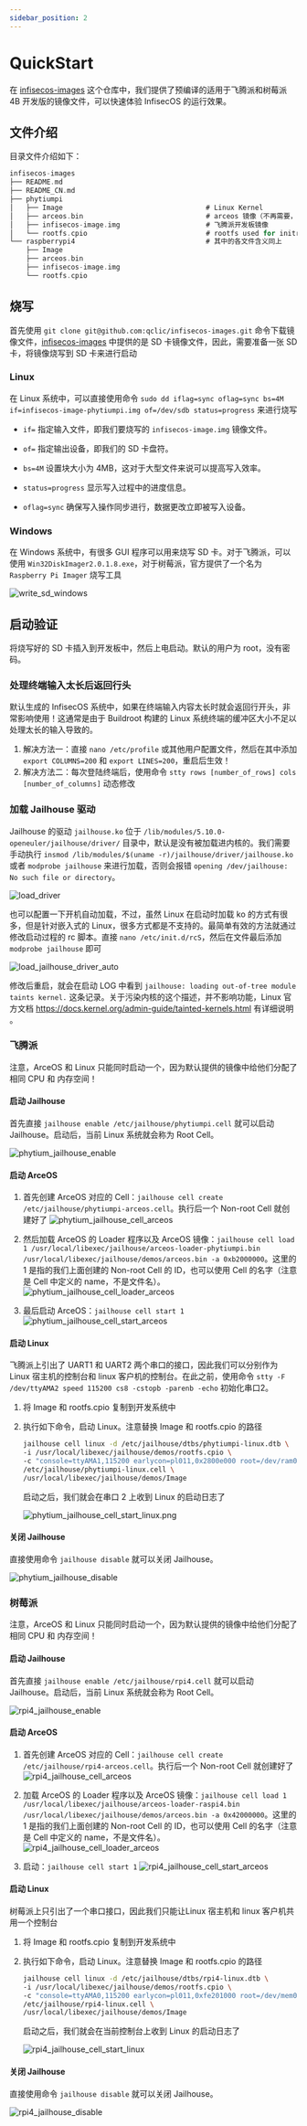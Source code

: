 ```yaml
---
sidebar_position: 2
---
```


# QuickStart

在 [infisecos-images](https://github.com/qclic/infisecos-images) 这个仓库中，我们提供了预编译的适用于飞腾派和树莓派 4B 开发版的镜像文件，可以快速体验 InfisecOS 的运行效果。

## 文件介绍

目录文件介绍如下：
```c
infisecos-images
├── README.md
├── README_CN.md
├── phytiumpi
│   ├── Image                                   # Linux Kernel 
│   ├── arceos.bin                              # arceos 镜像（不再需要，已经默认集成到了 infisecos-image）
│   ├── infisecos-image.img                     # 飞腾派开发板镜像
│   └── rootfs.cpio                             # rootfs used for initramfs
└── raspberrypi4                                # 其中的各文件含义同上
    ├── Image
    ├── arceos.bin
    ├── infisecos-image.img
    └── rootfs.cpio
```

## 烧写

首先使用 `git clone git@github.com:qclic/infisecos-images.git` 命令下载镜像文件，[infisecos-images](https://github.com/qclic/infisecos-images) 中提供的是 SD 卡镜像文件，因此，需要准备一张 SD 卡，将镜像烧写到 SD 卡来进行启动

### Linux
在 Linux 系统中，可以直接使用命令 `sudo dd iflag=sync oflag=sync bs=4M if=infisecos-image-phytiumpi.img of=/dev/sdb status=progress` 来进行烧写

- `if=` 指定输入文件，即我们要烧写的 `infisecos-image.img` 镜像文件。

- `of=` 指定输出设备，即我们的 SD 卡盘符。

- `bs=4M` 设置块大小为 4MB，这对于大型文件来说可以提高写入效率。

- `status=progress` 显示写入过程中的进度信息。

- `oflag=sync` 确保写入操作同步进行，数据更改立即被写入设备。

### Windows

在 Windows 系统中，有很多 GUI 程序可以用来烧写 SD 卡。对于飞腾派，可以使用 `Win32DiskImager2.0.1.8.exe`，对于树莓派，官方提供了一个名为 `Raspberry Pi Imager` 烧写工具

![write_sd_windows](./images/write_sd_windows.png)

## 启动验证

将烧写好的 SD 卡插入到开发板中，然后上电启动。默认的用户为 root，没有密码。

### 处理终端输入太长后返回行头

默认生成的 InfisecOS 系统中，如果在终端输入内容太长时就会返回行开头，非常影响使用！这通常是由于 Buildroot 构建的 Linux 系统终端的缓冲区大小不足以处理太长的输入导致的。
1. 解决方法一：直接 `nano /etc/profile` 或其他用户配置文件，然后在其中添加 `export COLUMNS=200` 和 `export LINES=200`，重启后生效！
2. 解决方法二：每次登陆终端后，使用命令 `stty rows [number_of_rows] cols [number_of_columns]` 动态修改

### 加载 Jailhouse 驱动

Jailhouse 的驱动 `jailhouse.ko` 位于 `/lib/modules/5.10.0-openeuler/jailhouse/driver/` 目录中，默认是没有被加载进内核的。我们需要手动执行 `insmod /lib/modules/$(uname -r)/jailhouse/driver/jailhouse.ko` 或者 `modprobe jailhouse` 来进行加载，否则会报错 `opening /dev/jailhouse: No such file or directory`。

![load_driver](./images/load_driver.png)

也可以配置一下开机自动加载，不过，虽然 Linux 在启动时加载 ko 的方式有很多，但是针对嵌入式的 Linux，很多方式都是不支持的。最简单有效的方法就通过修改启动过程的 rc 脚本。直接 `nano /etc/init.d/rcS`，然后在文件最后添加 `modprobe jailhouse` 即可

![load_jailhouse_driver_auto](./images/load_jailhouse_driver_auto.png)

修改后重启，就会在启动 LOG 中看到 `jailhouse: loading out-of-tree module taints kernel.` 这条记录。关于污染内核的这个描述，并不影响功能，Linux 官方文档 https://docs.kernel.org/admin-guide/tainted-kernels.html 有详细说明 。

### 飞腾派

注意，ArceOS 和 Linux 只能同时启动一个，因为默认提供的镜像中给他们分配了相同 CPU 和 内存空间！

#### 启动 Jailhouse

首先直接 `jailhouse enable /etc/jailhouse/phytiumpi.cell` 就可以启动 Jailhouse。启动后，当前 Linux 系统就会称为 Root Cell。

![phytium_jailhouse_enable](./images/phytium_jailhouse_enable.png)

#### 启动 ArceOS

1. 首先创建 ArceOS 对应的 Cell：`jailhouse cell create /etc/jailhouse/phytiumpi-arceos.cell`。执行后一个 Non-root Cell 就创建好了
    ![phytium_jailhouse_cell_arceos](./images/phytium_jailhouse_cell_arceos.png)

2. 然后加载 ArceOS 的 Loader 程序以及 ArceOS 镜像：`jailhouse cell load 1 /usr/local/libexec/jailhouse/arceos-loader-phytiumpi.bin /usr/local/libexec/jailhouse/demos/arceos.bin -a 0xb2000000`。这里的 1 是指的我们上面创建的 Non-root Cell 的 ID，也可以使用 Cell 的名字（注意是 Cell 中定义的 name，不是文件名）。
    ![phytium_jailhouse_cell_loader_arceos](./images/phytium_jailhouse_cell_loader_arceos.png)

3. 最后启动 ArceOS：`jailhouse cell start 1`
    ![phytium_jailhouse_cell_start_arceos](./images/phytium_jailhouse_cell_start_arceos.png)

#### 启动 Linux
飞腾派上引出了 UART1 和 UART2 两个串口的接口，因此我们可以分别作为 Linux 宿主机的控制台和 linux 客户机的控制台。在此之前，使用命令 `stty -F /dev/ttyAMA2 speed 115200 cs8 -cstopb -parenb -echo` 初始化串口2。

1. 将 Image 和 rootfs.cpio 复制到开发系统中
2. 执行如下命令，启动 Linux。注意替换 Image 和 rootfs.cpio 的路径
    ```bash
    jailhouse cell linux -d /etc/jailhouse/dtbs/phytiumpi-linux.dtb \
    -i /usr/local/libexec/jailhouse/demos/rootfs.cpio \
    -c "console=ttyAMA1,115200 earlycon=pl011,0x2800e000 root=/dev/ram0 loglevel=8 pci=nomsi" \
    /etc/jailhouse/phytiumpi-linux.cell \
    /usr/local/libexec/jailhouse/demos/Image
    ```
    启动之后，我们就会在串口 2 上收到 Linux 的启动日志了

    ![phytium_jailhouse_cell_start_linux.png](./images/phytium_jailhouse_cell_start_linux.png)

#### 关闭 Jailhouse

直接使用命令 `jailhouse disable` 就可以关闭 Jailhouse。

![phytium_jailhouse_disable](./images/phytium_jailhouse_disable.png)

### 树莓派

注意，ArceOS 和 Linux 只能同时启动一个，因为默认提供的镜像中给他们分配了相同 CPU 和 内存空间！

#### 启动 Jailhouse

首先直接 `jailhouse enable /etc/jailhouse/rpi4.cell` 就可以启动 Jailhouse。启动后，当前 Linux 系统就会称为 Root Cell。

![rpi4_jailhouse_enable](./images/rpi4_jailhouse_enable.png)

#### 启动 ArceOS

1. 首先创建 ArceOS 对应的 Cell：`jailhouse cell create /etc/jailhouse/rpi4-arceos.cell`。执行后一个 Non-root Cell 就创建好了
    ![rpi4_jailhouse_cell_arceos](./images/rpi4_jailhouse_cell_arceos.png)

2. 加载 ArceOS 的 Loader 程序以及 ArceOS 镜像：`jailhouse cell load 1 /usr/local/libexec/jailhouse/arceos-loader-raspi4.bin /usr/local/libexec/jailhouse/demos/arceos.bin -a 0x42000000`。这里的 1 是指的我们上面创建的 Non-root Cell 的 ID，也可以使用 Cell 的名字（注意是 Cell 中定义的 name，不是文件名）。
    ![rpi4_jailhouse_cell_loader_arceos](./images/rpi4_jailhouse_cell_loader_arceos.png)

3. 启动：`jailhouse cell start 1`
    ![rpi4_jailhouse_cell_start_arceos](./images/rpi4_jailhouse_cell_start_arceos.png)

#### 启动 Linux

树莓派上只引出了一个串口接口，因此我们只能让Linux 宿主机和 linux 客户机共用一个控制台

1. 将 Image 和 rootfs.cpio 复制到开发系统中
2. 执行如下命令，启动 Linux。注意替换 Image 和 rootfs.cpio 的路径
    ```bash
    jailhouse cell linux -d /etc/jailhouse/dtbs/rpi4-linux.dtb \
    -i /usr/local/libexec/jailhouse/demos/rootfs.cpio \
    -c "console=ttyAMA0,115200 earlycon=pl011,0xfe201000 root=/dev/mem0 loglevel=8" \
    /etc/jailhouse/rpi4-linux.cell \
    /usr/local/libexec/jailhouse/demos/Image
    ```
    启动之后，我们就会在当前控制台上收到 Linux 的启动日志了

    ![rpi4_jailhouse_cell_start_linux](./images/rpi4_jailhouse_cell_start_linux.png)

#### 关闭 Jailhouse

直接使用命令 `jailhouse disable` 就可以关闭 Jailhouse。

![rpi4_jailhouse_disable](./images/rpi4_jailhouse_disable.png)
